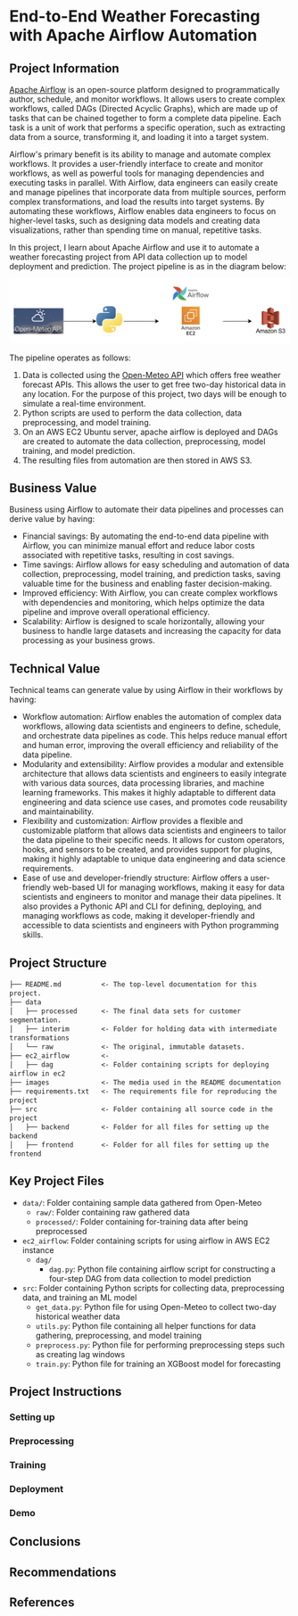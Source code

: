 # End-to-End Weather Forecasting with Apache Airflow Automation

## Project Information

[Apache Airflow](https://airflow.apache.org/) is an open-source platform designed to programmatically author, schedule, and monitor workflows. It allows users to create complex workflows, called DAGs (Directed Acyclic Graphs), which are made up of tasks that can be chained together to form a complete data pipeline. Each task is a unit of work that performs a specific operation, such as extracting data from a source, transforming it, and loading it into a target system. 

Airflow's primary benefit is its ability to manage and automate complex workflows. It provides a user-friendly interface to create and monitor workflows, as well as powerful tools for managing dependencies and executing tasks in parallel. With Airflow, data engineers can easily create and manage pipelines that incorporate data from multiple sources, perform complex transformations, and load the results into target systems. By automating these workflows, Airflow enables data engineers to focus on higher-level tasks, such as designing data models and creating data visualizations, rather than spending time on manual, repetitive tasks.

In this project, I learn about Apache Airflow and use it to automate a weather forecasting project from API data collection up to model deployment and prediction. The project pipeline is as in the diagram below:

![pipeline](images/pipeline.jpg)

The pipeline operates as follows:
1. Data is collected using the [Open-Meteo API](https://github.com/m0rp43us/openmeteopy) which offers free weather forecast APIs. This allows the user to get free two-day historical data in any location. For the purpose of this project, two days will be enough to simulate a real-time environment. 
2. Python scripts are used to perform the data collection, data preprocessing, and model training. 
3. On an AWS EC2 Ubuntu server, apache airflow is deployed and DAGs are created to automate the data collection, preprocessing, model training, and model prediction. 
4. The resulting files from automation are then stored in AWS S3. 

## Business Value

Business using Airflow to automate their data pipelines and processes can derive value by having: 

* Financial savings: By automating the end-to-end data pipeline with Airflow, you can minimize manual effort and reduce labor costs associated with repetitive tasks, resulting in cost savings.
* Time savings: Airflow allows for easy scheduling and automation of data collection, preprocessing, model training, and prediction tasks, saving valuable time for the business and enabling faster decision-making.
* Improved efficiency: With Airflow, you can create complex workflows with dependencies and monitoring, which helps optimize the data pipeline and improve overall operational efficiency.
* Scalability: Airflow is designed to scale horizontally, allowing your business to handle large datasets and increasing the capacity for data processing as your business grows.

## Technical Value

Technical teams can generate value by using Airflow in their workflows by having:

* Workflow automation: Airflow enables the automation of complex data workflows, allowing data scientists and engineers to define, schedule, and orchestrate data pipelines as code. This helps reduce manual effort and human error, improving the overall efficiency and reliability of the data pipeline.
* Modularity and extensibility: Airflow provides a modular and extensible architecture that allows data scientists and engineers to easily integrate with various data sources, data processing libraries, and machine learning frameworks. This makes it highly adaptable to different data engineering and data science use cases, and promotes code reusability and maintainability.
* Flexibility and customization: Airflow provides a flexible and customizable platform that allows data scientists and engineers to tailor the data pipeline to their specific needs. It allows for custom operators, hooks, and sensors to be created, and provides support for plugins, making it highly adaptable to unique data engineering and data science requirements.
* Ease of use and developer-friendly structure: Airflow offers a user-friendly web-based UI for managing workflows, making it easy for data scientists and engineers to monitor and manage their data pipelines. It also provides a Pythonic API and CLI for defining, deploying, and managing workflows as code, making it developer-friendly and accessible to data scientists and engineers with Python programming skills.

## Project Structure

    ├── README.md          <- The top-level documentation for this project.
    ├── data
    │   ├── processed      <- The final data sets for customer segmentation.
    │   ├── interim        <- Folder for holding data with intermediate transformations
    │   └── raw            <- The original, immutable datasets.
    ├── ec2_airflow        <- 
    │   ├── dag            <- Folder containing scripts for deploying airflow in ec2
    ├── images             <- The media used in the README documentation
    ├── requirements.txt   <- The requirements file for reproducing the project
    ├── src                <- Folder containing all source code in the project
    │   ├── backend        <- Folder for all files for setting up the backend 
    │   ├── frontend       <- Folder for all files for setting up the frontend

## Key Project Files

- `data/`: Folder containing sample data gathered from Open-Meteo
    - `raw/`: Folder containing raw gathered data
    - `processed/`: Folder containing for-training data after being preprocessed
- `ec2_airflow`: Folder containing scripts for using airflow in AWS EC2 instance
    - `dag/`
        - `dag.py`: Python file containing airflow script for constructing a four-step DAG from data collection to model prediction
- `src`: Folder containing Python scripts for collecting data, preprocessing data, and training an ML model
    - `get_data.py`: Python file for using Open-Meteo to collect two-day historical weather data
    - `utils.py`: Python file containing all helper functions for data gathering, preprocessing, and model training
    - `preprocess.py`: Python file for performing preprocessing steps such as creating lag windows
    - `train.py`: Python file for training an XGBoost model for forecasting

## Project Instructions

### Setting up

### Preprocessing

### Training
 
### Deployment

### Demo

## Conclusions

## Recommendations

## References
